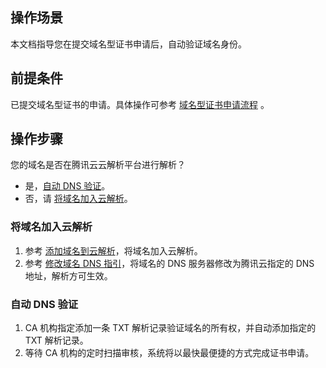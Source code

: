 ## 操作场景

本文档指导您在提交域名型证书申请后，自动验证域名身份。

## 前提条件

已提交域名型证书的申请。具体操作可参考 [域名型证书申请流程](https://cloud.tencent.com/document/product/400/6814) 。

## 操作步骤

您的域名是否在腾讯云云解析平台进行解析？
- 是，[自动 DNS 验证](#AutomaticDNSVerification)。
- 否，请 [将域名加入云解析](#AutomaticDNSVerification)。

<span id="AddDomainName"></span>
### 将域名加入云解析

1. 参考 [添加域名到云解析](https://cloud.tencent.com/doc/product/302/3446)，将域名加入云解析。
2. 参考 [修改域名 DNS 指引](https://cloud.tencent.com/doc/product/302/5518)，将域名的 DNS 服务器修改为腾讯云指定的 DNS 地址，解析方可生效。

<span id="AutomaticDNSVerification"></span>
### 自动 DNS 验证

1. CA 机构指定添加一条 TXT 解析记录验证域名的所有权，并自动添加指定的 TXT 解析记录。
2. 等待 CA 机构的定时扫描审核，系统将以最快最便捷的方式完成证书申请。









